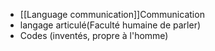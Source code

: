 - [[Language communication]]Communication
- langage articulé(Faculté humaine de parler) 
- Codes (inventés, propre à l'homme)





